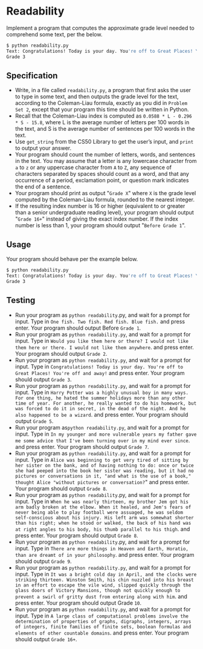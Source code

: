 # Readability

Implement a program that computes the approximate grade level needed to comprehend some text, per the below.

```sh
$ python readability.py
Text: Congratulations! Today is your day. You're off to Great Places! You're off and away!
Grade 3
```

## Specification

- Write, in a file called `readability.py`, a program that first asks the user to type in some text, and then outputs the grade level for the text, according to the Coleman-Liau formula, exactly as you did in `Problem Set 2`, except that your program this time should be written in Python.
- Recall that the Coleman-Liau index is computed as `0.0588 * L - 0.296 * S - 15.8`, where L is the average number of letters per 100 words in the text, and S is the average number of sentences per 100 words in the text.
- Use `get_string` from the CS50 Library to get the user’s input, and `print` to output your answer.
- Your program should count the number of letters, words, and sentences in the text. You may assume that a letter is any lowercase character from `a` to `z` or any uppercase character from `A` to `Z`, any sequence of characters separated by spaces should count as a word, and that any occurrence of a period, exclamation point, or question mark indicates the end of a sentence.
- Your program should print as output "`Grade X`" where `X` is the grade level computed by the Coleman-Liau formula, rounded to the nearest integer.
- If the resulting index number is 16 or higher (equivalent to or greater than a senior undergraduate reading level), your program should output "`Grade 16+`" instead of giving the exact index number. If the index number is less than 1, your program should output "`Before Grade 1`".

## Usage

Your program should behave per the example below.

```sh
$ python readability.py
Text: Congratulations! Today is your day. You're off to Great Places! You're off and away!
Grade 3
```

## Testing

- Run your program as `python readability`.py, and wait for a prompt for input. Type in `One fish. Two fish. Red fish. Blue fish.` and press enter. Your program should output Before `Grade 1`.
- Run your program as `python readability.py`, and wait for a prompt for input. Type in `Would you like them here or there? I would not like them here or there. I would not like them anywhere`. and press enter. Your program should output `Grade 2`.
- Run your program as `python readability.py`, and wait for a prompt for input. Type in `Congratulations! Today is your day. You're off to Great Places! You're off and away!` and press enter. Your program should output `Grade 3`.
- Run your program as `python readability.py`, and wait for a prompt for input. Type in `Harry Potter was a highly unusual boy in many ways. For one thing, he hated the summer holidays more than any other time of year. For another, he really wanted to do his homework, but was forced to do it in secret, in the dead of the night. And he also happened to be a wizard`. and press enter. Your program should output `Grade 5`.
- Run your program as`python readability.py`, and wait for a prompt for input. Type in `In my younger and more vulnerable years my father gave me some advice that I've been turning over in my mind ever since`. and press enter. Your program should output `Grade 7`.
- Run your program as `python readability.py`, and wait for a prompt for input. Type in `Alice was beginning to get very tired of sitting by her sister on the bank, and of having nothing to do: once or twice she had peeped into the book her sister was reading, but it had no pictures or conversations in it, "and what is the use of a book," thought Alice "without pictures or conversation?`" and press enter. Your program should output `Grade 8`.
- Run your program as `python readability`.py, and wait for a prompt for input. Type in `When he was nearly thirteen, my brother Jem got his arm badly broken at the elbow. When it healed, and Jem's fears of never being able to play football were assuaged, he was seldom self-conscious about his injury. His left arm was somewhat shorter than his right; when he stood or walked, the back of his hand was at right angles to his body, his thumb parallel to his thigh`. and press enter. Your program should output `Grade 8`.
- Run your program as `python readability`.py, and wait for a prompt for input. Type in `There are more things in Heaven and Earth, Horatio, than are dreamt of in your philosophy`. and press enter. Your program should output `Grade 9`.
- Run your program as `python readability.py`, and wait for a prompt for input. Type in `It was a bright cold day in April, and the clocks were striking thirteen. Winston Smith, his chin nuzzled into his breast in an effort to escape the vile wind, slipped quickly through the glass doors of Victory Mansions, though not quickly enough to prevent a swirl of gritty dust from entering along with him`. and press enter. Your program should output Grade `10`.
- Run your program as `python readability.py`, and wait for a prompt for input. Type in `A large class of computational problems involve the determination of properties of graphs, digraphs, integers, arrays of integers, finite families of finite sets, boolean formulas and elements of other countable domains`. and press enter. Your program should output `Grade 16+`.